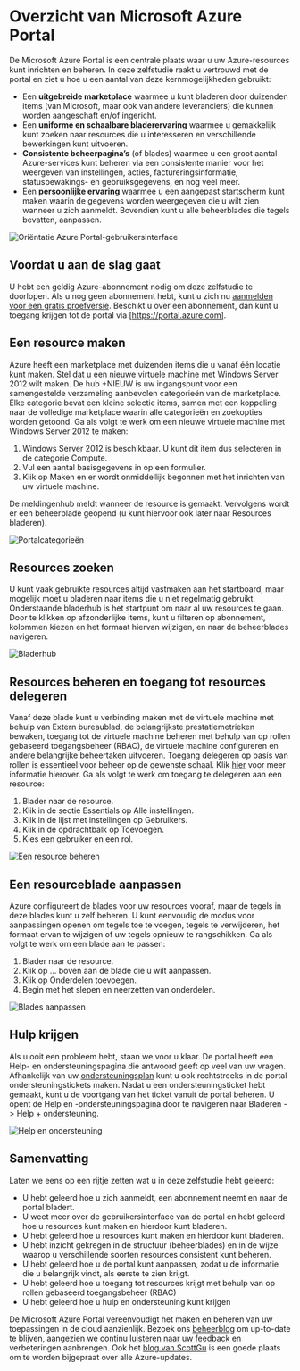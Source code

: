<properties
    pageTitle="Overzicht van Microsoft Azure Portal"
    description="Informatie over het gebruik van de Microsoft Azure Portal."
    services=""
    documentationCenter=""
    authors="davidwrede"
    manager="dwrede"
    editor="jimbe"/>

<tags
    ms.service="na"
    ms.workload="na"
    ms.tgt_pltfrm="na"
    ms.devlang="na"
    ms.topic="hero-article"
    ms.date="12/16/2015"
    ms.author="dwrede"/>

# Overzicht van Microsoft Azure Portal

De Microsoft Azure Portal is een centrale plaats waar u uw Azure-resources kunt inrichten en beheren.  In deze zelfstudie raakt u vertrouwd met de portal en ziet u hoe u een aantal van deze kernmogelijkheden gebruikt:
- Een **uitgebreide marketplace** waarmee u kunt bladeren door duizenden items (van Microsoft, maar ook van andere leveranciers) die kunnen worden aangeschaft en/of ingericht.
- Een **uniforme en schaalbare bladerervaring** waarmee u gemakkelijk kunt zoeken naar resources die u interesseren en verschillende bewerkingen kunt uitvoeren.
- **Consistente beheerpagina’s** (of blades) waarmee u een groot aantal Azure-services kunt beheren via een consistente manier voor het weergeven van instellingen, acties, factureringsinformatie, statusbewakings- en gebruiksgegevens, en nog veel meer.
- Een **persoonlijke ervaring** waarmee u een aangepast startscherm kunt maken waarin de gegevens worden weergegeven die u wilt zien wanneer u zich aanmeldt.  Bovendien kunt u alle beheerblades die tegels bevatten, aanpassen.

 ![Oriëntatie Azure Portal-gebruikersinterface][UIOrientation]

## Voordat u aan de slag gaat

U hebt een geldig Azure-abonnement nodig om deze zelfstudie te doorlopen.  Als u nog geen abonnement hebt, kunt u zich nu [aanmelden voor een gratis proefversie](https://azure.microsoft.com/pricing/free-trial/).  Beschikt u over een abonnement, dan kunt u toegang krijgen tot de portal via [https://portal.azure.com].

## Een resource maken

Azure heeft een marketplace met duizenden items die u vanaf één locatie kunt maken.  Stel dat u een nieuwe virtuele machine met Windows Server 2012 wilt maken.  De hub +NIEUW is uw ingangspunt voor een samengestelde verzameling aanbevolen categorieën van de marketplace.  Elke categorie bevat een kleine selectie items, samen met een koppeling naar de volledige marketplace waarin alle categorieën en zoekopties worden getoond. Ga als volgt te werk om een nieuwe virtuele machine met Windows Server 2012 te maken:  

1.  Windows Server 2012 is beschikbaar. U kunt dit item dus selecteren in de categorie Compute.  
2.  Vul een aantal basisgegevens in op een formulier.
3.  Klik op Maken en er wordt onmiddellijk begonnen met het inrichten van uw virtuele machine.

De meldingenhub meldt wanneer de resource is gemaakt. Vervolgens wordt er een beheerblade geopend (u kunt hiervoor ook later naar Resources bladeren).

![Portalcategorieën][PortalCategories]


## Resources zoeken

U kunt vaak gebruikte resources altijd vastmaken aan het startboard, maar mogelijk moet u bladeren naar items die u niet regelmatig gebruikt.  Onderstaande bladerhub is het startpunt om naar al uw resources te gaan.  Door te klikken op afzonderlijke items, kunt u filteren op abonnement, kolommen kiezen en het formaat hiervan wijzigen, en naar de beheerblades navigeren.

![Bladerhub][BrowseHub]

## Resources beheren en toegang tot resources delegeren

Vanaf deze blade kunt u verbinding maken met de virtuele machine met behulp van Extern bureaublad, de belangrijkste prestatiemetrieken bewaken, toegang tot de virtuele machine beheren met behulp van op rollen gebaseerd toegangsbeheer (RBAC), de virtuele machine configureren en andere belangrijke beheertaken uitvoeren.  Toegang delegeren op basis van rollen is essentieel voor beheer op de gewenste schaal.  Klik [hier](./active-directory/role-based-access-control-configure.md) voor meer informatie hierover. Ga als volgt te werk om toegang te delegeren aan een resource:

1.  Blader naar de resource.
2.  Klik in de sectie Essentials op Alle instellingen.
3.  Klik in de lijst met instellingen op Gebruikers.
4.  Klik in de opdrachtbalk op Toevoegen.
5.  Kies een gebruiker en een rol.

![Een resource beheren][ManageResource]

## Een resourceblade aanpassen

Azure configureert de blades voor uw resources vooraf, maar de tegels in deze blades kunt u zelf beheren.  U kunt eenvoudig de modus voor aanpassingen openen om tegels toe te voegen, tegels te verwijderen, het formaat ervan te wijzigen of uw tegels opnieuw te rangschikken. Ga als volgt te werk om een blade aan te passen:

1.  Blader naar de resource.
2.  Klik op ... boven aan de blade die u wilt aanpassen.
3.  Klik op Onderdelen toevoegen.
4.  Begin met het slepen en neerzetten van onderdelen.  

![Blades aanpassen][CustomizeBlades]

## Hulp krijgen

Als u ooit een probleem hebt, staan we voor u klaar.  De portal heeft een Help- en ondersteuningspagina die antwoord geeft op veel van uw vragen.  Afhankelijk van uw [ondersteuningsplan](https://azure.microsoft.com/support/plans/) kunt u ook rechtstreeks in de portal ondersteuningstickets maken.  Nadat u een ondersteuningsticket hebt gemaakt, kunt u de voortgang van het ticket vanuit de portal beheren. U opent de Help en -ondersteuningspagina door te navigeren naar Bladeren -> Help + ondersteuning.  

![Help en ondersteuning][HelpSupport]

## Samenvatting

Laten we eens op een rijtje zetten wat u in deze zelfstudie hebt geleerd:
- U hebt geleerd hoe u zich aanmeldt, een abonnement neemt en naar de portal bladert.
- U weet meer over de gebruikersinterface van de portal en hebt geleerd hoe u resources kunt maken en hierdoor kunt bladeren.
- U hebt geleerd hoe u resources kunt maken en hierdoor kunt bladeren.
- U hebt inzicht gekregen in de structuur (beheerblades) en in de wijze waarop u verschillende soorten resources consistent kunt beheren.
- U hebt geleerd hoe u de portal kunt aanpassen, zodat u de informatie die u belangrijk vindt, als eerste te zien krijgt.
- U hebt geleerd hoe u toegang tot resources krijgt met behulp van op rollen gebaseerd toegangsbeheer (RBAC)
- U hebt geleerd hoe u hulp en ondersteuning kunt krijgen

De Microsoft Azure Portal vereenvoudigt het maken en beheren van uw toepassingen in de cloud aanzienlijk.  Bezoek ons [beheerblog](https://azure.microsoft.com/blog/topics/management/) om up-to-date te blijven, aangezien we continu [luisteren naar uw feedback](https://feedback.azure.com/forums/223579-azure-preview-portal/) en verbeteringen aanbrengen.  Ook het [blog van ScottGu](http://weblogs.asp.net/scottgu) is een goede plaats om te worden bijgepraat over alle Azure-updates.

[UIOrientation]: ./media/azure-portal-how-to-use/azure_portal_1.png
[PortalCategories]: ./media/azure-portal-how-to-use/azure_portal_2.png
[BrowseHub]: ./media/azure-portal-how-to-use/azure_portal_3.png
[ManageResource]: ./media/azure-portal-how-to-use/azure_portal_4.png
[CustomizeBlades]: ./media/azure-portal-how-to-use/azure_portal_5.png
[HelpSupport]: ./media/azure-portal-how-to-use/azure_portal_6.png



<!--HONumber=Jun16_HO2-->


